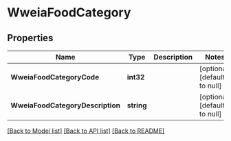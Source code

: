 # WweiaFoodCategory

## Properties
Name | Type | Description | Notes
------------ | ------------- | ------------- | -------------
**WweiaFoodCategoryCode** | **int32** |  | [optional] [default to null]
**WweiaFoodCategoryDescription** | **string** |  | [optional] [default to null]

[[Back to Model list]](../README.md#documentation-for-models) [[Back to API list]](../README.md#documentation-for-api-endpoints) [[Back to README]](../README.md)
